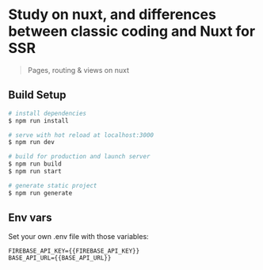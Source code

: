 # Study on nuxt, and differences between classic coding and Nuxt for SSR

> Pages, routing &amp; views on nuxt

## Build Setup

``` bash
# install dependencies
$ npm run install

# serve with hot reload at localhost:3000
$ npm run dev

# build for production and launch server
$ npm run build
$ npm run start

# generate static project
$ npm run generate
```
## Env vars

Set your own .env file with those variables:

``` 
FIREBASE_API_KEY={{FIREBASE_API_KEY}}
BASE_API_URL={{BASE_API_URL}}
```
